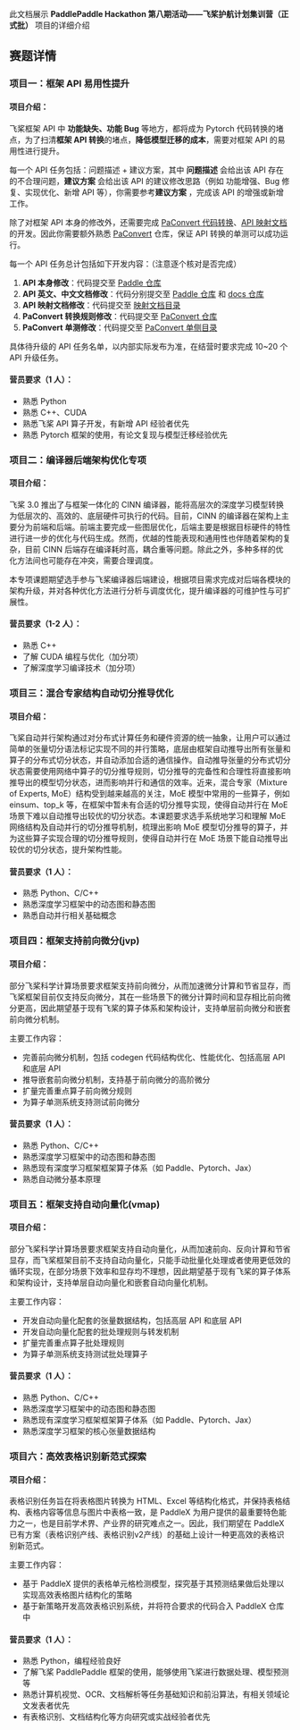 此文档展示 **PaddlePaddle Hackathon 第八期活动——飞桨护航计划集训营（正式批）** 项目的详细介绍

## 赛题详情

### 项目一：框架 API 易用性提升

#### 项目介绍：

飞桨框架 API 中 **功能缺失、功能 Bug** 等地方，都将成为 Pytorch 代码转换的堵点，为了扫清**框架 API 转换**的堵点，**降低模型迁移的成本**，需要对框架 API 的易用性进行提升。

每一个 API 任务包括：问题描述 + 建议方案，其中 **问题描述** 会给出该 API 存在的不合理问题，**建议方案** 会给出该 API 的建议修改思路（例如 功能增强、Bug 修复、实现优化、新增 API 等），你需要参考**建议方案** ，完成该 API 的增强或新增工作。

除了对框架 API 本身的修改外，还需要完成 [PaConvert 代码转换](https://github.com/PaddlePaddle/PaConvert)、[API 映射文档](https://github.com/PaddlePaddle/docs/blob/develop/docs/guides/model_convert/convert_from_pytorch/pytorch_api_mapping_format_cn.md) 的开发。因此你需要额外熟悉 [PaConvert](https://github.com/PaddlePaddle/PaConvert) 仓库，保证 API 转换的单测可以成功运行。

每一个 API 任务总计包括如下开发内容：（注意逐个核对是否完成）

1. **API 本身修改**：代码提交至 [Paddle 仓库](https://github.com/PaddlePaddle/Paddle)
2. **API 英文、中文文档修改**：代码分别提交至 [Paddle 仓库](https://github.com/PaddlePaddle/Paddle) 和 [docs 仓库](https://github.com/PaddlePaddle/docs)
3. **API 映射文档修改**：代码提交至 [映射文档目录](https://github.com/PaddlePaddle/docs/tree/develop/docs/guides/model_convert/convert_from_pytorch/api_difference/)
4. **PaConvert 转换规则修改**：代码提交至 [PaConvert 仓库](https://github.com/PaddlePaddle/PaConvert)
5. **PaConvert 单测修改**：代码提交至 [PaConvert 单侧目录](https://github.com/PaddlePaddle/PaConvert/tree/master/tests)

具体待升级的 API 任务名单，以内部实际发布为准，在结营时要求完成 10~20 个 API 升级任务。

#### 营员要求（1 人）：

- 熟悉 Python
- 熟悉 C++、CUDA
- 熟悉飞桨 API 算子开发，有新增 API 经验者优先
- 熟悉 Pytorch 框架的使用，有论文复现与模型迁移经验优先

### 项目二：编译器后端架构优化专项

#### 项目介绍：

飞桨 3.0 推出了与框架一体化的 CINN 编译器，能将高层次的深度学习模型转换为低层次的、高效的、底层硬件可执行的代码。目前，CINN 的编译器在架构上主要分为前端和后端。前端主要完成一些图层优化，后端主要是根据目标硬件的特性进行进一步的优化与代码生成。然而，优越的性能表现和通用性也伴随着架构的复杂，目前 CINN 后端存在编译耗时高，耦合重等问题。除此之外，多种多样的优化方法间也可能存在冲突，需要合理调度。

本专项课题期望选手参与飞桨编译器后端建设，根据项目需求完成对后端各模块的架构升级，并对各种优化方法进行分析与调度优化，提升编译器的可维护性与可扩展性。

#### 营员要求（1-2 人）：

- 熟悉 C++
- 了解 CUDA 编程与优化（加分项）
- 了解深度学习编译技术（加分项）

### 项目三：混合专家结构自动切分推导优化

#### 项目介绍：

飞桨自动并行架构通过对分布式计算任务和硬件资源的统一抽象，让用户可以通过简单的张量切分语法标记实现不同的并行策略，底层由框架自动推导出所有张量和算子的分布式切分状态，并自动添加合适的通信操作。自动推导张量的分布式切分状态需要使用网络中算子的切分推导规则，切分推导的完备性和合理性将直接影响推导出的模型切分状态，进而影响并行和通信的效率。近来，混合专家（Mixture of Experts, MoE）结构受到越来越高的关注，MoE 模型中常用的一些算子，例如 einsum、top_k 等，在框架中暂未有合适的切分推导实现，使得自动并行在 MoE 场景下难以自动推导出较优的切分状态。本课题要求选手系统地学习和理解 MoE 网络结构及自动并行的切分推导机制，梳理出影响 MoE 模型切分推导的算子，并为这些算子实现合理的切分推导规则，使得自动并行在 MoE 场景下能自动推导出较优的切分状态，提升架构性能。

#### 营员要求（1 人）：

- 熟悉 Python、C/C++
- 熟悉深度学习框架中的动态图和静态图
- 熟悉自动并行相关基础概念

### 项目四：框架支持前向微分(jvp)

#### 项目介绍：

部分飞桨科学计算场景要求框架支持前向微分，从而加速微分计算和节省显存，而飞桨框架目前仅支持反向微分，其在一些场景下的微分计算时间和显存相比前向微分更高，因此期望基于现有飞桨的算子体系和架构设计，支持单层前向微分和嵌套前向微分机制。

主要工作内容：

- 完善前向微分机制，包括 codegen 代码结构优化、性能优化、包括高层 API 和底层 API
- 推导嵌套前向微分机制，支持基于前向微分的高阶微分
- 扩量完善重点算子前向微分规则
- 为算子单测系统支持测试前向微分

#### 营员要求（1 人）：

- 熟悉 Python、C/C++
- 熟悉深度学习框架中的动态图和静态图
- 熟悉现有深度学习框架框架算子体系（如 Paddle、Pytorch、Jax）
- 熟悉自动微分基本原理

### 项目五：框架支持自动向量化(vmap)

#### 项目介绍：

部分飞桨科学计算场景要求框架支持自动向量化，从而加速前向、反向计算和节省显存，而飞桨框架目前不支持自动向量化，只能手动批量化处理或者使用更低效的循环实现，在部分场景下效率和显存均不理想，因此期望基于现有飞桨的算子体系和架构设计，支持单层自动向量化和嵌套自动向量化机制。

主要工作内容：

- 开发自动向量化配套的张量数据结构，包括高层 API 和底层 API
- 开发自动向量化配套的批处理规则与转发机制
- 扩量完善重点算子批处理规则
- 为算子单测系统支持测试批处理算子

#### 营员要求（1 人）：

- 熟悉 Python、C/C++
- 熟悉深度学习框架中的动态图和静态图
- 熟悉现有深度学习框架框架算子体系（如 Paddle、Pytorch、Jax）
- 熟悉深度学习框架的核心张量数据结构

### 项目六：高效表格识别新范式探索

#### 项目介绍：

表格识别任务旨在将表格图片转换为 HTML、Excel 等结构化格式，并保持表格结构、表格内容等信息与图片中表格一致，是 PaddleX 为用户提供的最重要特色能力之一，也是目前学术界、产业界的研究难点之一。因此，我们期望在 PaddleX 已有方案（表格识别产线、表格识别v2产线）的基础上设计一种更高效的表格识别新范式。

主要工作内容：

- 基于 PaddleX 提供的表格单元格检测模型，探究基于其预测结果做后处理以实现高效表格图片结构化的策略
- 基于新策略开发高效表格识别系统，并将符合要求的代码合入 PaddleX 仓库中

#### 营员要求（1 人）：

- 熟悉 Python，编程经验良好
- 了解飞桨 PaddlePaddle 框架的使用，能够使用飞桨进行数据处理、模型预测等
- 熟悉计算机视觉、OCR、文档解析等任务基础知识和前沿算法，有相关领域论文发表者优先
- 有表格识别、文档结构化等方向研究或实战经验者优先
